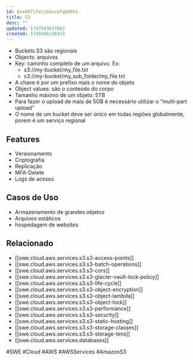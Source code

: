 ```yaml
---
id: 6xx697ifvzjbkuco7qb86hs
title: S3
desc: ""
updated: 1747593637863
created: 1745696116353
---
```


- Buckets S3 são regionais
- Objects: arquivos
- Key: caminho completo de um arquivo. Ex:
  - s3://my-bucket/my_file.txt
  - s3://my-bucket/my_sub_folder/my_file.txt
- A chave é por um prefixo mais o nome do objeto
- Object values: são o conteúdo do corpo
- Tamanho máximo de um objeto: 5TB
- Para fazer o upload de mais de 5GB é necessário utilizar o "multi-part upload"
- O nome de um bucket deve ser único em todas regiões globalmente, porem é um serviço regional

## Features

- Versionamento
- Criptografia
- Replicação
- MFA-Delete
- Logs de acesso

## Casos de Uso

- Armazenamento de grandes objetos
- Arquivos estáticos
- hospedagem de websites

## Relacionado

- [[swe.cloud.aws.services.s3.s3-access-points]]
- [[swe.cloud.aws.services.s3.s3-batch-operations]]
- [[swe.cloud.aws.services.s3.s3-cors]]
- [[swe.cloud.aws.services.s3.s3-glacier-vault-lock-policy]]
- [[swe.cloud.aws.services.s3.s3-life-cycle]]
- [[swe.cloud.aws.services.s3.s3-object-encryption]]
- [[swe.cloud.aws.services.s3.s3-object-lambda]]
- [[swe.cloud.aws.services.s3.s3-object-lock]]
- [[swe.cloud.aws.services.s3.s3-performance]]
- [[swe.cloud.aws.services.s3.s3-security]]
- [[swe.cloud.aws.services.s3.s3-static-hosting]]
- [[swe.cloud.aws.services.s3.s3-storage-classes]]
- [[swe.cloud.aws.services.s3.s3-storage-lens]]
- [[swe.cloud.aws.services.databases]]

#SWE #Cloud #AWS #AWSServices #AmazonS3
